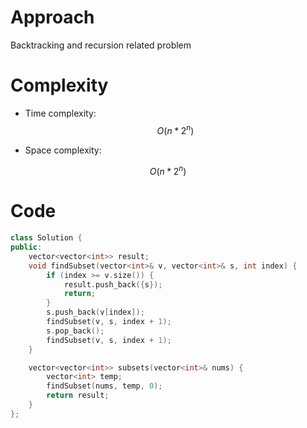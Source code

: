 
# Approach
Backtracking and recursion related problem

# Complexity
- Time complexity:
$$O(n * 2 ^n)$$ 

- Space complexity:
<!-- Add your space complexity here, e.g. $$O(n)$$ -->
$$O(n * 2 ^n)$$ 

# Code
```cpp []
class Solution {
public:
    vector<vector<int>> result;
    void findSubset(vector<int>& v, vector<int>& s, int index) {
        if (index >= v.size()) {
            result.push_back({s});
            return;
        }
        s.push_back(v[index]);
        findSubset(v, s, index + 1);
        s.pop_back();
        findSubset(v, s, index + 1);
    }

    vector<vector<int>> subsets(vector<int>& nums) {
        vector<int> temp;
        findSubset(nums, temp, 0);
        return result;
    }
};
```